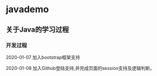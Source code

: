 # javademo

## 关于Java的学习过程
### 开发过程

2020-01-07 加入bootstrap框架支持

2020-01-08 加入Github登陆支持,并完成页面的session支持及逻辑判断。
